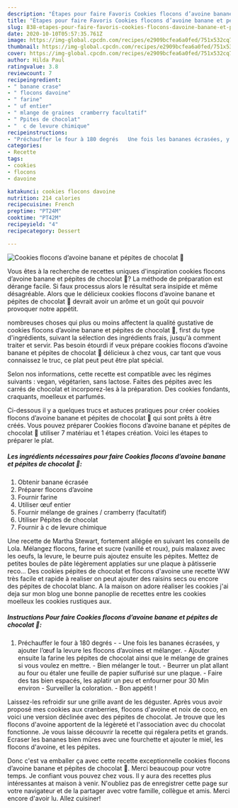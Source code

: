 ```yaml
---
description: "Étapes pour faire Favoris Cookies flocons d’avoine banane et pépites de chocolat 🍫"
title: "Étapes pour faire Favoris Cookies flocons d’avoine banane et pépites de chocolat 🍫"
slug: 838-etapes-pour-faire-favoris-cookies-flocons-davoine-banane-et-pepites-de-chocolat
date: 2020-10-10T05:57:35.761Z
image: https://img-global.cpcdn.com/recipes/e2909bcfea6a0fed/751x532cq70/cookies-flocons-davoine-banane-et-pepites-de-chocolat-🍫-photo-principale-de-la-recette.jpg
thumbnail: https://img-global.cpcdn.com/recipes/e2909bcfea6a0fed/751x532cq70/cookies-flocons-davoine-banane-et-pepites-de-chocolat-🍫-photo-principale-de-la-recette.jpg
cover: https://img-global.cpcdn.com/recipes/e2909bcfea6a0fed/751x532cq70/cookies-flocons-davoine-banane-et-pepites-de-chocolat-🍫-photo-principale-de-la-recette.jpg
author: Hilda Paul
ratingvalue: 3.8
reviewcount: 7
recipeingredient:
- " banane crase"
- " flocons davoine"
- " farine"
- " uf entier"
- " mlange de graines  cramberry facultatif"
- " Ppites de chocolat"
- "  c de levure chimique"
recipeinstructions:
- "Préchauffer le four à 180 degrés   Une fois les bananes écrasées, y ajouter l’œuf la levure les flocons d’avoines et mélanger.  Ajouter ensuite la farine les pépites de chocolat ainsi que le mélange de graines si vous voulez en mettre. Bien mélanger le tout. Beurrer un plat allant au four ou étaler une feuille de papier sulfurisé sur une plaque. Faire des tas bien espacés, les aplatir un peu et enfourner pour 30 Min environ  Surveiller la coloration. Bon appétit !"
categories:
- Recette
tags:
- cookies
- flocons
- davoine

katakunci: cookies flocons davoine 
nutrition: 214 calories
recipecuisine: French
preptime: "PT24M"
cooktime: "PT42M"
recipeyield: "4"
recipecategory: Dessert

---
```



![Cookies flocons d’avoine banane et pépites de chocolat 🍫](https://img-global.cpcdn.com/recipes/e2909bcfea6a0fed/751x532cq70/cookies-flocons-davoine-banane-et-pepites-de-chocolat-🍫-photo-principale-de-la-recette.jpg)

Vous êtes à la recherche de recettes uniques d'inspiration cookies flocons d’avoine banane et pépites de chocolat 🍫? La méthode de préparation est dérange facile. Si faux processus alors le résultat sera insipide et même désagréable. Alors que le délicieux cookies flocons d’avoine banane et pépites de chocolat 🍫 devrait avoir un arôme et un goût qui pouvoir provoquer notre appétit.

nombreuses choses qui plus ou moins affectent la qualité gustative de cookies flocons d’avoine banane et pépites de chocolat 🍫, first du type d'ingrédients, suivant la sélection des ingrédients frais, jusqu'à comment traiter et servir. Pas besoin étourdi if veux prépare cookies flocons d’avoine banane et pépites de chocolat 🍫 délicieux à chez vous, car tant que vous connaissez le truc, ce plat peut peut être plat spécial.

Selon nos informations, cette recette est compatible avec les régimes suivants : vegan, végétarien, sans lactose. Faites des pépites avec les carrés de chocolat et incorporez-les à la préparation. Des cookies fondants, craquants, moelleux et parfumés.


Ci-dessous il y a quelques trucs et astuces pratiques pour créer cookies flocons d’avoine banane et pépites de chocolat 🍫 qui sont prêts à être créés. Vous pouvez préparer Cookies flocons d’avoine banane et pépites de chocolat 🍫 utiliser 7 matériau et 1 étapes création. Voici les étapes to préparer le plat.

<!--inarticleads1-->

##### Les ingrédients nécessaires pour faire Cookies flocons d’avoine banane et pépites de chocolat 🍫:

1. Obtenir  banane écrasée
1. Préparer  flocons d’avoine
1. Fournir  farine
1. Utiliser  œuf entier
1. Fournir  mélange de graines / cramberry (facultatif)
1. Utiliser  Pépites de chocolat
1. Fournir  à c de levure chimique


Une recette de Martha Stewart, fortement allégée en suivant les conseils de Lola. Mélangez flocons, farine et sucre (vanillé et roux), puis malaxez avec les oeufs, la levure, le beurre puis ajoutez ensuite les pépites. Mettez de petites boules de pâte légèrement applaties sur une plaque à pâtisserie reco… Des cookies pépites de chocolat et flocons d&#39;avoine une recette WW très facile et rapide à realiser on peut ajouter des raisins secs ou encore des pépites de chocolat blanc. A la maison on adore réaliser les cookies j&#39;ai deja sur mon blog une bonne panoplie de recettes entre les cookies moelleux les cookies rustiques aux. 

<!--inarticleads2-->

##### Instructions Pour faire Cookies flocons d’avoine banane et pépites de chocolat 🍫:

1. Préchauffer le four à 180 degrés  -  - Une fois les bananes écrasées, y ajouter l’œuf la levure les flocons d’avoines et mélanger.  - Ajouter ensuite la farine les pépites de chocolat ainsi que le mélange de graines si vous voulez en mettre. - Bien mélanger le tout. - Beurrer un plat allant au four ou étaler une feuille de papier sulfurisé sur une plaque. - Faire des tas bien espacés, les aplatir un peu et enfourner pour 30 Min environ  - Surveiller la coloration. - Bon appétit !


Laissez-les refroidir sur une grille avant de les déguster. Après vous avoir proposé mes cookies aux cranberries, flocons d&#39;avoine et noix de coco, en voici une version déclinée avec des pépites de chocolat. Je trouve que les flocons d&#39;avoine apportent de la légèreté et l&#39;association avec du chocolat fonctionne. Je vous laisse découvrir la recette qui régalera petits et grands. Ecraser les bananes bien mûres avec une fourchette et ajouter le miel, les flocons d&#39;avoine, et les pépites. 


Donc c'est va emballer ça avec cette recette exceptionnelle cookies flocons d’avoine banane et pépites de chocolat 🍫. Merci beaucoup pour votre temps. Je confiant vous pouvez chez vous. Il y aura des recettes plus  intéressantes at maison à venir. N'oubliez pas de enregistrer cette page sur votre navigateur et de la partager avec votre famille, collègue et amis. Merci encore d'avoir lu. Allez cuisiner!
